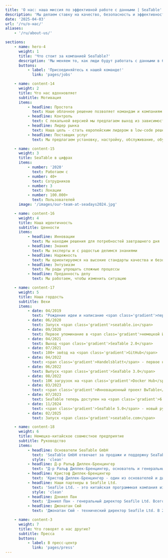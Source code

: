 ```yaml
---
title: 'О нас: наша миссия по эффективной работе с данными | SeaTable'
description: 'Мы делаем ставку на качество, безопасность и эффективность. Познакомьтесь с нашей командой и нашей миссией - стать лидером европейского рынка.'
date: '2025-04-03'
url: '/ru/o-нас/'
aliases:
    - '/ru/about-us/'

sections:
    - name: hero-4
      weight: 1
      title: 'Что стоит за компанией SeaTable?'
      description: 'Мы меняем то, как люди будут работать с данными в будущем.'
      buttons:
          - label: 'Присоединяйтесь к нашей команде!'
            link: 'pages/jobs'

    - name: content-14
      weight: 2
      title: Что нас вдохновляет
      subtitle: Мотивация
      items:
          - headline: Простота
            text: Наше облачное решение позволяет командам и компаниям организовывать данные и информацию более эффективно за считанные минуты без технических знаний
          - headline: Контроль
            text: С локальной версией мы предлагаем выход из зависимости. Полностью контролируйте свои данные и процессы.
          - headline: Лидер рынка
            text: Наша цель - стать европейским лидером в low-code решениях. Мы работаем над этим каждый день.
          - headline: Поставщик услуг
            text: Мы предлагаем установку, настройку, обслуживание, обучение и эксплуатацию для компаний любого размера.

    - name: content-15
      weight: 3
      title: SeaTable в цифрах
      items:
          - number: '2020'
            text: Работаем с
          - number: 40+
            text: Сотрудников
          - number: 3
            text: Локации
          - number: 100.000+
            text: Пользователей
      image: '/images/our-team-at-seadays2024.jpg'

    - name: content-16
      weight: 4
      title: Наша идентичность
      subtitle: Ценности
      items:
          - headline: Инновации
            text: Мы находим решения для потребностей завтрашнего дня
          - headline: Знания
            text: Мы эксперты и с радостью делимся знаниями
          - headline: Надежность
            text: Мы ориентируемся на высокие стандарты качества и безопасности данных
          - headline: Энтузиазм
            text: Мы рады упрощать сложные процессы
          - headline: Преданность делу
            text: Мы работаем, чтобы изменить ситуацию

    - name: content-17
      weight: 5
      title: Наша гордость
      subtitle: Вехи
      items:
          - date: 04/2019
            text: "Рождение идеи и написание <span class='gradient'>первой строки кода</span>"
          - date: 06/2020
            text: Запуск <span class='gradient'>seatable.io</span>
          - date: 09/2020
            text: Первое упоминание в <span class='gradient'>немецкой ИТ-прессе</span>
          - date: 04/2021
            text: Выход <span class='gradient'>SeaTable 2.0</span>
          - date: 07/2021
            text: 100+ звёзд на <span class='gradient'>GitHub</span>
          - date: 04/2022
            text: <span class='gradient'>Handelsblatt</span> - первое национальное немецкое издание, написавшее о SeaTable
          - date: 06/2022
            text: Выпуск <span class='gradient'>SeaTable 3.0</span>
          - date: 08/2022
            text: 10K загрузок на <span class='gradient'>Docker Hub</span>
          - date: 03/2023
            text: <span class='gradient'>Инновационный проект BwTable</span> с немецкими вооружёнными силами
          - date: 07/2023
            text: SeaTable теперь доступен на <span class='gradient'>6 языках</span>
          - date: 11/2024
            text: <span class='gradient'>SeaTable 5.0</span> - новый рубеж в мире no-code
          - date: 02/2025
            text: Запуск <span class='gradient'>seatable.com</span>

    - name: content-18
      weight: 6
      title: Немецко-китайское совместное предприятие
      subtitle: Руководство
      items:
          - headline: Основатели SeaTable GmbH
            text: 'SeaTable GmbH отвечает за продажи и поддержку SeaTable, а также за работу SeaTable Cloud.<br/><br/> SeaTable GmbH была основана в июле 2020 года братьями доктором Ральфом Диллек-Бренцингером и Кристофом Диллек-Бренцингером. Они также являются управляющими директорами компании.'
            style: 'clean'
          - headline: Д-р Ральф Диллек-Бренцингер
            text: "Д-р Ральф Диллек-Бренцингер, основатель и генеральный директор SeaTable, бывший консультант по управлению Boston Consulting Group. Его консалтинговая специализация - финансы, что привело его к проектам в Объединенных Арабских Эмиратах. В 2014 году он основал вместе с братом Кристофом datamate GmbH & Co. KG для распространения как open source серверных систем, так и решения для частного облака Seafile Server.<br/><br/>Ральф изучал деловое администрирование в Университете Санкт-Галлена и получил докторскую степень в École Polytechnique Fédérale de Lausanne (EPFL) за диссертацию под названием 'Формирование энергетической стратегии на Ближнем Востоке и в Северной Африке'."
          - headline: Кристоф Диллек-Бренцингер
            text: 'Кристоф Диллек-Бренцингер - один из основателей и директор по продукту SeaTable. После нескольких лет работы консультантом по управлению в среде SAP для крупных европейских корпораций он основал совместную компанию datamate GmbH & Co. KG.<br/><br/>Кристоф изучал экономику в Университете Мангейма и с юных лет увлекается разработкой программного обеспечения. В 2000 году, в возрасте всего 17 лет (и как самый молодой участник), он завоевал титул чемпиона Европы по велокурьерским гонкам в командном зачете.'
          - headline: Наши партнеры в Seafile Ltd.
            text: 'Seafile Ltd. - это китайская программная компания из Пекина. Seafile Ltd. разрабатывает low-code приложение SeaTable с 2019 года. Seafile Ltd. была основана Дэниелом Паном и Джонатаном Сюй в 2012 году для продажи разработанного внутри компании программного обеспечения Seafile Server.<br/><br/>Seafile Server - это корпоративное решение для синхронизации и обмена файлами, особенно популярное в европейском университетском и исследовательском секторе. Seafile Server доступен в двух редакциях. Seafile Server Community Edition имеет открытый исходный код; Seafile Server Professional Edition распространяется по проприетарной лицензии.<br/><br/>Seafile Ltd. владеет 50% долей в SeaTable GmbH. Она не участвует напрямую или косвенно в управлении.'
            style: 'clean'
          - headline: Дэниел Пан
            text: 'Дэниел Пан - генеральный директор Seafile Ltd. Всего через два года после окончания учебы он основал Seafile Ltd вместе с Джонатаном Сюй. Во время учебы два будущих основателя уже начали разрабатывать собственное решение для синхронизации файлов.<br/><br/>Дэниел окончил Пекинский университет Цинхуа в Китае.'
          - headline: Джонатан Сюй
            text: 'Джонатан Сюй - технический директор Seafile Ltd. В 2012 году он основал Seafile Ltd. вместе с Дэниелом Паном, чтобы продолжить разработку и продажу программного обеспечения для синхронизации файлов Seafile, над которым они вместе работали со времен учебы в университете.<br/><br/>Джонатан окончил Пекинский университет Цинхуа в Китае.'

    - name: content-3
      weight: 7
      title: Что говорят о нас другие?
      subtitle: Пресса
      buttons:
          - label: В пресс-центр
            link: 'pages/press'
---
```


